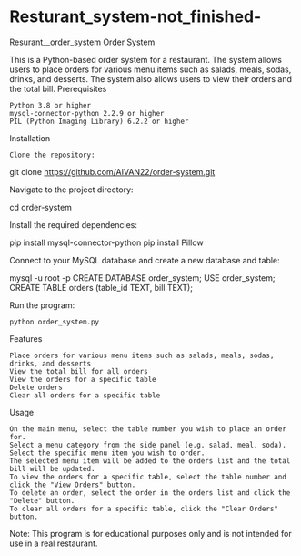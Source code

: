 # Resturant_system-not_finished-
Resurant__order_system
Order System

This is a Python-based order system for a restaurant. The system allows users to place orders for various menu items such as salads, meals, sodas, drinks, and desserts. The system also allows users to view their orders and the total bill.
Prerequisites

    Python 3.8 or higher
    mysql-connector-python 2.2.9 or higher
    PIL (Python Imaging Library) 6.2.2 or higher

Installation

    Clone the repository:

git clone https://github.com/AIVAN22/order-system.git

Navigate to the project directory:

cd order-system

Install the required dependencies:

pip install mysql-connector-python
pip install Pillow

Connect to your MySQL database and create a new database and table:

mysql -u root -p
CREATE DATABASE order_system;
USE order_system;
CREATE TABLE orders (table_id TEXT, bill TEXT);

Run the program:

    python order_system.py

Features

    Place orders for various menu items such as salads, meals, sodas, drinks, and desserts
    View the total bill for all orders
    View the orders for a specific table
    Delete orders
    Clear all orders for a specific table

Usage

    On the main menu, select the table number you wish to place an order for.
    Select a menu category from the side panel (e.g. salad, meal, soda).
    Select the specific menu item you wish to order.
    The selected menu item will be added to the orders list and the total bill will be updated.
    To view the orders for a specific table, select the table number and click the "View Orders" button.
    To delete an order, select the order in the orders list and click the "Delete" button.
    To clear all orders for a specific table, click the "Clear Orders" button.

Note: This program is for educational purposes only and is not intended for use in a real restaurant.
